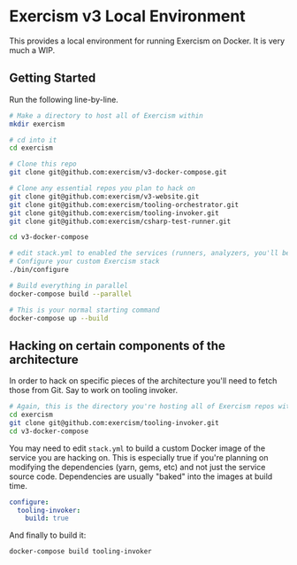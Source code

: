 # Exercism v3 Local Environment

This provides a local environment for running Exercism on Docker. It is very much a WIP.

## Getting Started

Run the following line-by-line.

```bash
# Make a directory to host all of Exercism within
mkdir exercism

# cd into it
cd exercism

# Clone this repo
git clone git@github.com:exercism/v3-docker-compose.git

# Clone any essential repos you plan to hack on
git clone git@github.com:exercism/v3-website.git
git clone git@github.com:exercism/tooling-orchestrator.git
git clone git@github.com:exercism/tooling-invoker.git
git clone git@github.com:exercism/csharp-test-runner.git

cd v3-docker-compose

# edit stack.yml to enabled the services (runners, analyzers, you'll be using)
# Configure your custom Exercism stack
./bin/configure

# Build everything in parallel
docker-compose build --parallel

# This is your normal starting command
docker-compose up --build
```

## Hacking on certain components of the architecture

In order to hack on specific pieces of the architecture you'll need to fetch those from Git.  Say to work on tooling invoker.

```bash
# Again, this is the directory you're hosting all of Exercism repos within
cd exercism
git clone git@github.com:exercism/tooling-invoker.git
cd v3-docker-compose
```

You may need to edit `stack.yml` to build a custom Docker image of the service you are hacking on.  This is especially true if you're
planning on modifying the dependencies (yarn, gems, etc) and
not just the service source code. Dependencies are usually "baked" into the images at build time.

```yaml
configure:
  tooling-invoker:
    build: true
```

And finally to build it:

```bash
docker-compose build tooling-invoker
```